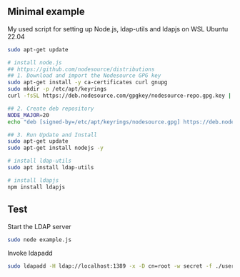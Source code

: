 ## Minimal example
My used script for setting up Node.js, ldap-utils and ldapjs on WSL Ubuntu 22.04
```sh
sudo apt-get update

# install node.js
## https://github.com/nodesource/distributions
## 1. Download and import the Nodesource GPG key
sudo apt-get install -y ca-certificates curl gnupg
sudo mkdir -p /etc/apt/keyrings
curl -fsSL https://deb.nodesource.com/gpgkey/nodesource-repo.gpg.key | sudo gpg --dearmor -o /etc/apt/keyrings/nodesource.gpg

## 2. Create deb repository
NODE_MAJOR=20
echo "deb [signed-by=/etc/apt/keyrings/nodesource.gpg] https://deb.nodesource.com/node_$NODE_MAJOR.x nodistro main" | sudo tee /etc/apt/sources.list.d/nodesource.list

## 3. Run Update and Install
sudo apt-get update
sudo apt-get install nodejs -y

# install ldap-utils
sudo apt install ldap-utils

# install ldapjs
npm install ldapjs
```

## Test
Start the LDAP server
```sh
sudo node example.js
```

Invoke ldapadd
```sh
sudo ldapadd -H ldap://localhost:1389 -x -D cn=root -w secret -f ./user.ldif
```
